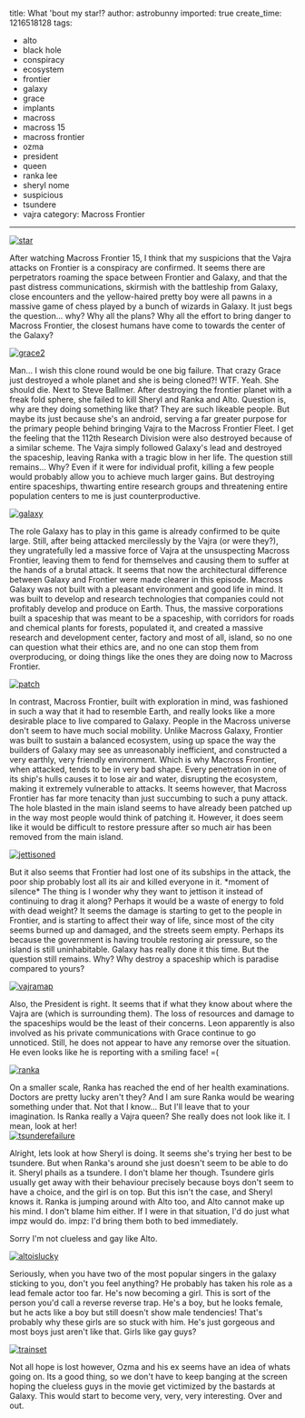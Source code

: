 title: What 'bout my star!?
author: astrobunny
imported: true
create_time: 1216518128
tags:
- alto
- black hole
- conspiracy
- ecosystem
- frontier
- galaxy
- grace
- implants
- macross
- macross 15
- macross frontier
- ozma
- president
- queen
- ranka lee
- sheryl nome
- suspicious
- tsundere
- vajra
category: Macross Frontier
---
 [![](wp-uploads/2008/07/star-500x283.jpg "star")](https://www.astrobunny.net/wp-content/uploads/2008/07/star.jpg)  
  
After watching Macross Frontier 15, I think that my suspicions that the Vajra attacks on Frontier is a conspiracy are confirmed. It seems there are perpetrators roaming the space between Frontier and Galaxy, and that the past distress communications, skirmish with the battleship from Galaxy, close encounters and the yellow-haired pretty boy were all pawns in a massive game of chess played by a bunch of wizards in Galaxy. It just begs the question... why? Why all the plans? Why all the effort to bring danger to Macross Frontier, the closest humans have come to towards the center of the Galaxy?  
  
<!--more-->  
 [![](wp-uploads/2008/07/grace2-500x283.jpg "grace2")](https://www.astrobunny.net/wp-content/uploads/2008/07/grace2.jpg)  
  
Man... I wish this clone round would be one big failure. That crazy Grace just destroyed a whole planet and she is being cloned?! WTF. Yeah. She should die. Next to Steve Ballmer. After destroying the frontier planet with a freak fold sphere, she failed to kill Sheryl and Ranka and Alto. Question is, why are they doing something like that? They are such likeable people. But maybe its just because she's an android, serving a far greater purpose for the primary people behind bringing Vajra to the Macross Frontier Fleet. I get the feeling that the 112th Research Division were also destroyed because of a similar scheme. The Vajra simply followed Galaxy's lead and destroyed the spaceship, leaving Ranka with a tragic blow in her life. The question still remains... Why? Even if it were for individual profit, killing a few people would probably allow you to achieve much larger gains. But destroying entire spaceships, thwarting entire research groups and threatening entire population centers to me is just counterproductive.  
  
 [![](wp-uploads/2008/07/galaxy-500x283.jpg "galaxy")](https://www.astrobunny.net/wp-content/uploads/2008/07/galaxy.jpg)  
  
The role Galaxy has to play in this game is already confirmed to be quite large. Still, after being attacked mercilessly by the Vajra (or were they?), they ungratefully led a massive force of Vajra at the unsuspecting Macross Frontier, leaving them to fend for themselves and causing them to suffer at the hands of a brutal attack. It seems that now the architectural difference between Galaxy and Frontier were made clearer in this episode. Macross Galaxy was not built with a pleasant environment and good life in mind. It was built to develop and research technologies that companies could not profitably develop and produce on Earth. Thus, the massive corporations built a spaceship that was meant to be a spaceship, with corridors for roads and chemical plants for forests, populated it, and created a massive research and development center, factory and most of all, island, so no one can question what their ethics are, and no one can stop them from overproducing, or doing things like the ones they are doing now to Macross Frontier.  
  
 [![](wp-uploads/2008/07/patch-500x283.jpg "patch")](https://www.astrobunny.net/wp-content/uploads/2008/07/patch.jpg)  
  
In contrast, Macross Frontier, built with exploration in mind, was fashioned in such a way that it had to resemble Earth, and really looks like a more desirable place to live compared to Galaxy. People in the Macross universe don't seem to have much social mobility. Unlike Macross Galaxy, Frontier was built to sustain a balanced ecosystem, using up space the way the builders of Galaxy may see as unreasonably inefficient, and constructed a very earthly, very friendly environment. Which is why Macross Frontier, when attacked, tends to be in very bad shape. Every penetration in one of its ship's hulls causes it to lose air and water, disrupting the ecosystem, making it extremely vulnerable to attacks. It seems however, that Macross Frontier has far more tenacity than just succumbing to such a puny attack. The hole blasted in the main island seems to have already been patched up in the way most people would think of patching it. However, it does seem like it would be difficult to restore pressure after so much air has been removed from the main island.  
  
 [![](wp-uploads/2008/07/jettisoned-500x283.jpg "jettisoned")](https://www.astrobunny.net/wp-content/uploads/2008/07/jettisoned.jpg)  
  
But it also seems that Frontier had lost one of its subships in the attack, the poor ship probably lost all its air and killed everyone in it. \*moment of silence\* The thing is I wonder why they want to jettison it instead of continuing to drag it along? Perhaps it would be a waste of energy to fold with dead weight? It seems the damage is starting to get to the people in Frontier, and is starting to affect their way of life, since most of the city seems burned up and damaged, and the streets seem empty. Perhaps its because the government is having trouble restoring air pressure, so the island is still uninhabitable. Galaxy has really done it this time. But the question still remains. Why? Why destroy a spaceship which is paradise compared to yours?  
  
 [![](wp-uploads/2008/07/vajramap-500x283.jpg "vajramap")](https://www.astrobunny.net/wp-content/uploads/2008/07/vajramap.jpg)  
  
Also, the President is right. It seems that if what they know about where the Vajra are (which is surrounding them). The loss of resources and damage to the spaceships would be the least of their concerns. Leon apparently is also involved as his private communications with Grace continue to go unnoticed. Still, he does not appear to have any remorse over the situation. He even looks like he is reporting with a smiling face! =(  
  
 [![](wp-uploads/2008/07/ranka-500x283.jpg "ranka")](https://www.astrobunny.net/wp-content/uploads/2008/07/ranka.jpg)  
  
On a smaller scale, Ranka has reached the end of her health examinations. Doctors are pretty lucky aren't they? And I am sure Ranka would be wearing something under that. Not that I know... But I'll leave that to your imagination. Is Ranka really a Vajra queen? She really does not look like it. I mean, look at her!   
 [![](wp-uploads/2008/07/tsunderefailure-500x283.jpg "tsunderefailure")](https://www.astrobunny.net/wp-content/uploads/2008/07/tsunderefailure.jpg)  
  
Alright, lets look at how Sheryl is doing. It seems she's trying her best to be tsundere. But when Ranka's around she just doesn't seem to be able to do it. Sheryl phails as a tsundere. I don't blame her though. Tsundere girls usually get away with their behaviour precisely because boys don't seem to have a choice, and the girl is on top. But this isn't the case, and Sheryl knows it. Ranka is jumping around with Alto too, and Alto cannot make up his mind. I don't blame him either. If I were in that situation, I'd do just what impz would do. impz: I'd bring them both to bed immediately.  
  
Sorry I'm not clueless and gay like Alto.  
  
 [![](wp-uploads/2008/07/altoislucky-500x283.jpg "altoislucky")](https://www.astrobunny.net/wp-content/uploads/2008/07/altoislucky.jpg)  
  
Seriously, when you have two of the most popular singers in the galaxy sticking to you, don't you feel anything? He probably has taken his role as a lead female actor too far. He's now becoming a girl. This is sort of the person you'd call a reverse reverse trap. He's a boy, but he looks female, but he acts like a boy but still doesn't show male tendencies! That's probably why these girls are so stuck with him. He's just gorgeous and most boys just aren't like that. Girls like gay guys?  
  
 [![](wp-uploads/2008/07/trainset-500x283.jpg "trainset")](https://www.astrobunny.net/wp-content/uploads/2008/07/trainset.jpg)  
  
Not all hope is lost however, Ozma and his ex seems have an idea of whats going on. Its a good thing, so we don't have to keep banging at the screen hoping the clueless guys in the movie get victimized by the bastards at Galaxy. This would start to become very, very, very interesting. Over and out.  
